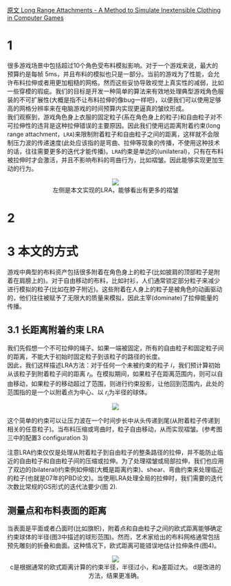 [原文 Long Range Attachments - A Method to Simulate Inextensible Clothing in Computer Games](https://matthias-research.github.io/pages/publications/sca2012cloth.pdf)  

# 1
很多游戏场景中包括超过10个角色受布料模拟影响。对于一个游戏来说，最大的预算约是每帧 5ms，并且布料的模拟也只是一部分。当前的游戏为了性能，会允许布料拉伸或者用更加粗糙的网格。然而这些妥协导致视觉上真实性的减弱，比如一些穿模的瑕疵。我们的目标是开发一种简单的算法来有效地处理典型游戏角色服装的不可扩展性(大概是指不让布料拉伸的像bug一样吧)，以便我们可以使用足够高的网格分辨率来在电脑游戏的时间预算内实现更逼真的皱纹形成。   
我们观察到，游戏角色身上衣服的固定粒子(系在角色身上的粒子)和自由粒子对不可拉伸性的违背是这种拉伸错误的主要原因。因此我们使用远距离附着约束(long range attachment，`LRA`)来限制附着粒子和自由粒子之间的距离，这样就不会限制压力波的传递速度(此处应该指的是弯曲、拉伸等现象的传播，不使用这种技术的话，往往需要更多的迭代才能传播)。`LRA`约束是单边的(unilateral)，只有在布料被拉伸时才会激活，并且不影响布料的弯曲行为，比如褶皱。因此能够实现更加生动的行为。   

<div align=center><img src="../../../img/Physics/LRA-0.png"><div>左侧是本文实现的LRA，能够看出有更多的褶皱</div></div>   

# 2
# 3 本文的方式
游戏中典型的布料资产包括很多附着在角色身上的粒子(比如披肩的顶部粒子是附着在肩膀上的)。对于自由移动的布料，比如衬衫，人们通常锁定部分粒子来减少进行模拟的粒子(比如在脖子附近)。这些附着在人身上的粒子是被角色的动画驱动的，他们往往被赋予了无限大的质量来模拟，因此主宰(dominate)了拉伸能量的传播。  
## 3.1 长距离附着约束  LRA
我们先假想一个不可拉伸的绳子。如果一端被固定，所有的自由粒子和固定粒子间的距离，不能大于初始时固定粒子到该粒子的路径的长度。  
因此，我们这样描述LRA方法：对于任何一个未被约束的粒子 $i$，我们预计算初始从该粒子到附着粒子间的距离 $r_i$。在模拟期间，如果粒子在距离范围内，则可以自由移动，如果粒子的移动超过了范围，则进行约束投影，让他回到范围内，此处的范围指的是一个以附着点为中心、以 $r_i$为半径的球体。  

<div align=center><img src="../../../img/Physics/LRA-3.png"><div></div></div>   


这个简单的约束可以让压力波在一个时间步长中从头传递到尾(从附着粒子传递到相关的任意粒子)。当布料压缩或弯曲时，粒子自由移动，从而实现褶皱。(参考图三中的配置3 configuration 3)   

注意LRA约束仅仅是处理从附着粒子到自由粒子的整条路径的拉伸，并不能防止临近的自由粒子和自由粒子间的压缩或拉伸。为了处理褶皱或局部拉伸，我们也应用了双边的(bilateral)约束例如伸缩(大概是距离约束)、shear、弯曲约束来处理临近的粒子(也就是07年的PBD论文)。当使用LRA处理全局的拉伸时，我们需要的迭代次数比常规的GS形式的迭代法要少(图 2).   

## 测量点和布料表面的距离
当表面是平面或者凸面时(比如旗帜)，附着点和自由粒子之间的欧式距离能够确定约束球体的半径(图3中描述的球形范围)。然而，艺术家给出的布料网格通常包括预先雕刻的折叠和曲面。这种情况下，欧式距离可能错误地估计拉伸条件(图4)。   


<div align=center><img src="../../../img/Physics/LRA-4.png"><div>c是根据通常的欧式距离计算的约束半径，半径过小，和a差距过大。 d是改进的方法，结果更准确。</div></div>   